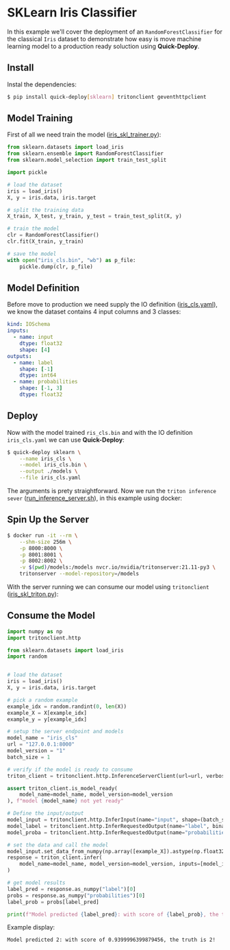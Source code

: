 # SKLearn Iris Classifier

In this example we'll cover the deployment of an `RandomForestClassifier` for the classical `Iris` dataset to demonstrate how easy is move machine learning model to a production ready soluction using **Quick-Deploy**.

## Install

Instal the dependencies:
```bash
$ pip install quick-deploy[sklearn] tritonclient geventhttpclient
```

## Model Training

First of all we need train the model ([iris_skl_trainer.py](iris_skl_trainer.py)):

```python
from sklearn.datasets import load_iris
from sklearn.ensemble import RandomForestClassifier
from sklearn.model_selection import train_test_split

import pickle

# load the dataset
iris = load_iris()
X, y = iris.data, iris.target

# split the training data
X_train, X_test, y_train, y_test = train_test_split(X, y)

# train the model
clr = RandomForestClassifier()
clr.fit(X_train, y_train)

# save the model
with open("iris_cls.bin", "wb") as p_file:
    pickle.dump(clr, p_file)

```

## Model Definition

Before move to production we need supply the IO definition ([iris_cls.yaml](iris_cls.yaml)), we know the dataset contains 4 input columns and 3 classes:

```yaml
kind: IOSchema
inputs:
  - name: input
    dtype: float32
    shape: [4]
outputs:
  - name: label
    shape: [-1]
    dtype: int64
  - name: probabilities
    shape: [-1, 3]
    dtype: float32
```

## Deploy

Now with the model trained `ris_cls.bin` and with the IO definition `iris_cls.yaml` we can use **Quick-Deploy**:

```bash
$ quick-deploy sklearn \
    --name iris_cls \
    --model iris_cls.bin \
    --output ./models \
    --file iris_cls.yaml
```

The arguments is prety straightforward. Now we run the `triton inference sever` ([run_inference_server.sh](run_inference_server.sh)), in this example using docker:

## Spin Up the Server 

```bash
$ docker run -it --rm \
    --shm-size 256m \
    -p 8000:8000 \
    -p 8001:8001 \
    -p 8002:8002 \
    -v $(pwd)/models:/models nvcr.io/nvidia/tritonserver:21.11-py3 \
    tritonserver --model-repository=/models
```

With the server running we can consume our model using `tritonclient` ([iris_skl_triton.py](iris_skl_triton.py)):

## Consume the Model

```python
import numpy as np
import tritonclient.http

from sklearn.datasets import load_iris
import random


# load the dataset
iris = load_iris()
X, y = iris.data, iris.target

# pick a random example
example_idx = random.randint(0, len(X))
example_X = X[example_idx]
example_y = y[example_idx]

# setup the server endpoint and models
model_name = "iris_cls"
url = "127.0.0.1:8000"
model_version = "1"
batch_size = 1

# verify if the model is ready to consume
triton_client = tritonclient.http.InferenceServerClient(url=url, verbose=False)

assert triton_client.is_model_ready(
    model_name=model_name, model_version=model_version
), f"model {model_name} not yet ready"

# Define the input/output
model_input = tritonclient.http.InferInput(name="input", shape=(batch_size, 4), datatype="FP32")
model_label = tritonclient.http.InferRequestedOutput(name="label", binary_data=False)
model_proba = tritonclient.http.InferRequestedOutput(name="probabilities", binary_data=False)

# set the data and call the model
model_input.set_data_from_numpy(np.array([example_X]).astype(np.float32))
response = triton_client.infer(
    model_name=model_name, model_version=model_version, inputs=[model_input], outputs=[model_label, model_proba]
)

# get model results
label_pred = response.as_numpy("label")[0]
probs = response.as_numpy("probabilities")[0]
label_prob = probs[label_pred]

print(f"Model predicted {label_pred}: with score of {label_prob}, the truth is {example_y}!")
```

Example display:
```
Model predicted 2: with score of 0.9399996399879456, the truth is 2!
```
